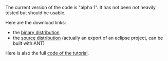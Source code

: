 The current version of the code is "alpha 1". It has not been not heavily tested but should be usable.

Here are the download links:
  * the [binary distribution](http://gwtphprpc.googlecode.com/files/phprpcgen_bin_alpha1.zip)
  * the [source distribution](http://gwtphprpc.googlecode.com/files/phprpcgen_src_alpha1.zip) (actually an export of an eclipse project, can be built with ANT)

Here is also the full [code of the tutorial](http://gwtphprpc.googlecode.com/files/TutorialCodeEclipseProject.zip).